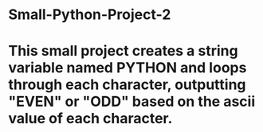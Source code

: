 # Small-Python-Project-2
# This small project creates a string variable named PYTHON and loops through each character, outputting "EVEN" or "ODD" based on the ascii value of each character.
